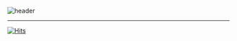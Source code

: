 ![header](https://capsule-render.vercel.app/api?type=rect&color=timeGradient&text=Welcome%20to%20Chan's%20GitHub%20👋&animation=twinkling&fontSize=40&fontAlignY=50&height=180)

---
[![Hits](https://hits.seeyoufarm.com/api/count/incr/badge.svg?url=https%3A%2F%2Fgithub.com%2Fgjbae1212%2Fhit-counter&count_bg=%23555555&title_bg=%23555555&icon=github.svg&icon_color=%23E7E7E7&title=&edge_flat=false)](https://hits.seeyoufarm.com)
